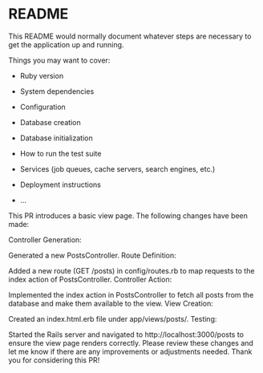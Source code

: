 # README

This README would normally document whatever steps are necessary to get the
application up and running.

Things you may want to cover:

* Ruby version

* System dependencies

* Configuration

* Database creation

* Database initialization

* How to run the test suite

* Services (job queues, cache servers, search engines, etc.)

* Deployment instructions

* ...


This PR introduces a basic view page. The following changes have been made:

Controller Generation:

Generated a new PostsController.
Route Definition:

Added a new route (GET /posts) in config/routes.rb to map requests to the index action of PostsController.
Controller Action:

Implemented the index action in PostsController to fetch all posts from the database and make them available to the view.
View Creation:

Created an index.html.erb file under app/views/posts/.
Testing:

Started the Rails server and navigated to http://localhost:3000/posts to ensure the view page renders correctly.
Please review these changes and let me know if there are any improvements or adjustments needed. Thank you for considering this PR!
